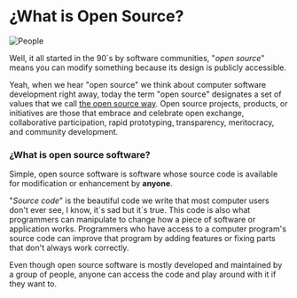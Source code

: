 # ¿What is Open Source?

![People](http://i.imgur.com/nUBwIG3.png "People sharing")

Well, it all started in the 90´s by software communities, "*open source*" means you can modify something because its design is publicly accessible.

Yeah, when we hear "open source" we think about computer software development right away, today the term "open source" designates a set of values that we call [the open source way](https://opensource.com/open-source-way). Open source projects, products, or initiatives are those that embrace and celebrate open exchange, collaborative participation, rapid prototyping, transparency, meritocracy, and community development.

### ¿What is open source software?

Simple, open source software is software whose source code is available for modification or enhancement by **anyone**.

"*Source code*" is the beautiful code we write that most computer users don't ever see, I know, it´s sad but it´s true. This code is also what programmers can manipulate to change how a piece of software or application works. Programmers who have access to a computer program's source code can improve that program by adding features or fixing parts that don't always work correctly.

Even though open source software is mostly developed and maintained by a group of people, anyone can access the code and play around with it if they want to.
